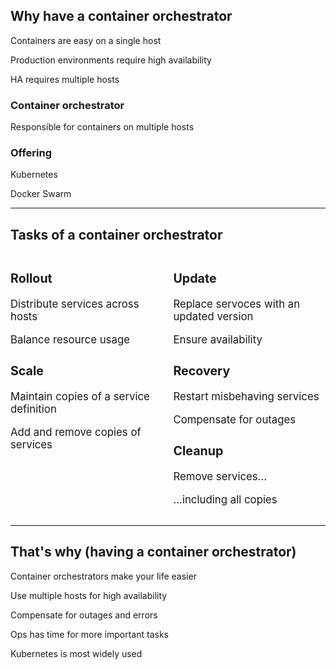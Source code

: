 ## Why have a container orchestrator

Containers are easy on a single host

Production environments require high availability

HA requires multiple hosts

### Container orchestrator

Responsible for containers on multiple hosts

### Offering

Kubernetes

Docker Swarm

---

## Tasks of a container orchestrator

<div style="display: grid; grid-template-columns: 1fr 1fr; grid-gap: 1em; text-align: left; font-size: larger;">

<div>

### Rollout

Distribute services across hosts

Balance resource usage

### Scale

Maintain copies of a service definition

Add and remove copies of services

</div>
<div>

### Update

Replace servoces with an updated version

Ensure availability

### Recovery

Restart misbehaving services

Compensate for outages

### Cleanup

Remove services...

...including all copies

</div>

</div>

---

## That's why (having a container orchestrator)

Container orchestrators make your life easier

Use multiple hosts for high availability

Compensate for outages and errors

Ops has time for more important tasks

Kubernetes is most widely used
